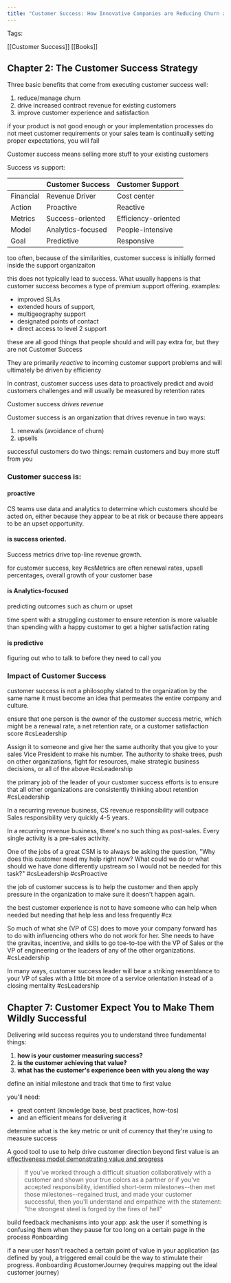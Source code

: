 ```yaml
---
title: "Customer Success: How Innovative Companies are Reducing Churn and Growing Recurring Revenue"
---
```


Tags:

[[Customer Success]]
[[Books]]


## Chapter 2: The Customer Success Strategy

Three basic benefits that come from executing customer success well:

1. reduce/manage churn
2. drive increased contract revenue for existing customers
3. improve customer experience and satisfaction

if your product is not good enough or your implementation processes do not meet customer requirements or your sales team is continually setting proper expectations, you will fail

Customer success means selling more stuff to your existing customers


Success vs support:

| | Customer Success| Customer Support|
|:----------|:------------------|:--------------------|
| Financial | Revenue Driver| Cost center |
| Action| Proactive | Reactive|
| Metrics | Success-oriented| Efficiency-oriented |
| Model | Analytics-focused | People-intensive|
| Goal| Predictive| Responsive|

too often, because of the similarities, customer success is initially formed inside the support organizaiton

this does not typically lead to success. What usually happens is that customer success becomes a type of premium support offering. examples:

  - improved SLAs
  - extended hours of support,
  - multigeography support
  - designated points of contact
  - direct access to level 2 support

these are all good things that people should and will pay extra for, but they are not Customer Success

They are primarily *reactive* to incoming customer support problems and will ultimately be driven by efficiency

In contrast, customer success uses data to proactively predict and avoid customers challenges and will usually be measured by retention rates

Customer success *drives revenue*

Customer success is an organization that drives revenue in two ways:

1. renewals (avoidance of churn)
2. upsells

successful customers do two things: remain customers and buy more stuff from you

### Customer success is:

#### proactive
CS teams use data and analytics to determine which customers should be acted on, either because they appear to be at risk or because there appears to be an upset opportunity.

#### is success oriented.

Success metrics drive top-line revenue growth.

for customer success, key #csMetrics are often renewal rates, upsell percentages, overall growth of your customer base

#### is Analytics-focused
predicting outcomes such as churn or upset

time spent with a struggling customer to ensure retention is more valuable than spending with a happy customer to get a higher satisfaction rating

#### is predictive
figuring out who to talk to before they need to call you


### Impact of Customer Success
customer success is not a philosophy slated to the organization by the same name
it must become an idea that permeates the entire company and culture.

ensure that one person is the owner of the customer success metric, which might be a renewal rate, a net retention rate, or a customer satisfaction score #csLeadership


Assign it to someone and give her the same authority that you give to your sales Vice President to make his number. The authority to shake trees, push on other organizations, fight for resources, make strategic business decisions, or all of the above #csLeadership

the primary job of the leader of your customer success efforts is to ensure that all other organizations are consistently thinking about retention #csLeadership

In a recurring revenue business, CS revenue responsibility will outpace Sales responsibility very quickly 4-5 years.

In a recurring revenue business, there's no such thing as post-sales. Every single activity is a pre-sales activity.

One of the jobs of a great CSM is to always be asking the question, "Why does this customer need my help right now? What could we do or what should we have done differently upstream so I would not be needed for this task?" #csLeadership #csProactive

the job of customer success is to help the customer and then apply pressure in the organization to make sure it doesn't happen again.

the best customer experience is not to have someone who can help when needed but needing that help less and less frequently #cx

So much of what she (VP of CS) does to move your company forward has to do with influencing others who do not work for her. She needs to have the gravitas, incentive, and skills to go toe-to-toe with the VP of Sales or the VP of engineering or the leaders of any of the other organizations. #csLeadership

In many ways, customer success leader will bear a striking resemblance to your VP of sales with a little bit more of a service orientation instead of a closing mentality #csLeadership

## Chapter 7: Customer Expect You to Make Them Wildly Successful

Delivering wild success requires you to understand three fundamental things:

1. **how is your customer measuring success?**
2. **is the customer achieving that value?**
3. **what has the customer's experience been with you along the way**

define an initial milestone and track that time to first value

you'll need:

- great content (knowledge base, best practices, how-tos)
- and an efficient means for delivering it

determine what is the key metric or unit of currency that they're using to measure success

A good tool to use to help drive customer direction beyond first value is an [effectiveness model demonstrating value and progress](https://blog.nellofranco.com/2013/07/09/demonstrating-value-and-progress-to-your-customers/)

> If you've worked through a difficult situation collaboratively with a customer and shown your true colors as a partner or if you've accepted responsibility, identified short-term milestones--then met those milestones--regained trust, and made your customer successful, then you'll understand and empathize with the statement: "the strongest steel is forged by the fires of hell"

build feedback mechanisms into your app: ask the user if something is confusing them when they pause for too long on a certain page in the process #onboarding

if a new user hasn't reached a certain point of value in your application (as defined by you), a triggered email could be the way to stimulate their progress. #onboarding #customerJourney (requires mapping out the ideal customer journey)






















